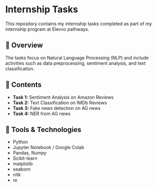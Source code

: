 # Internship Tasks

This repository contains my internship tasks completed as part of my internship program at Elevvo pathways.

## 📌 Overview
The tasks focus on Natural Language Processing (NLP) and include activities such as data preprocessing, sentiment analysis, and text classification.

## 📂 Contents
- **Task 1:** Sentiment Analysis on Amazon Reviews
- **Task 2:** Text Classification on IMDb Reviews
- **Task 3:** Fake news detection on AG news
- **Task 4:** NER from AG news

## 🚀 Tools & Technologies
- Python
- Jupyter Notebook / Google Colab
- Pandas, Numpy
- Scikit-learn
- matplotib
- seaborn
- nltk
- re
